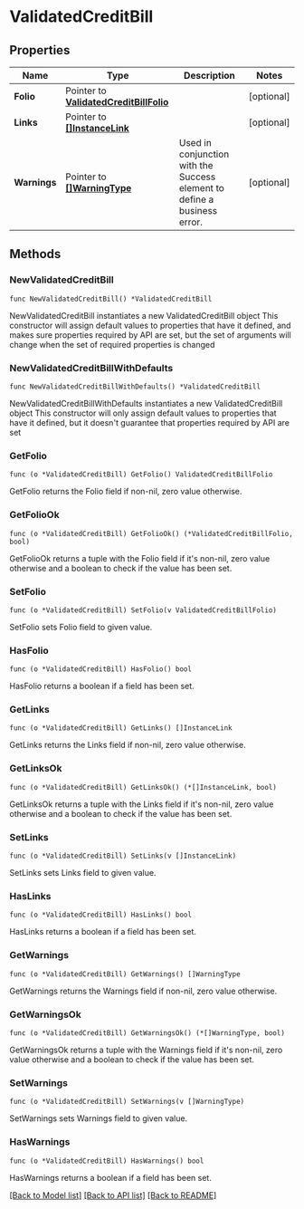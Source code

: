 # ValidatedCreditBill

## Properties

Name | Type | Description | Notes
------------ | ------------- | ------------- | -------------
**Folio** | Pointer to [**ValidatedCreditBillFolio**](ValidatedCreditBillFolio.md) |  | [optional] 
**Links** | Pointer to [**[]InstanceLink**](InstanceLink.md) |  | [optional] 
**Warnings** | Pointer to [**[]WarningType**](WarningType.md) | Used in conjunction with the Success element to define a business error. | [optional] 

## Methods

### NewValidatedCreditBill

`func NewValidatedCreditBill() *ValidatedCreditBill`

NewValidatedCreditBill instantiates a new ValidatedCreditBill object
This constructor will assign default values to properties that have it defined,
and makes sure properties required by API are set, but the set of arguments
will change when the set of required properties is changed

### NewValidatedCreditBillWithDefaults

`func NewValidatedCreditBillWithDefaults() *ValidatedCreditBill`

NewValidatedCreditBillWithDefaults instantiates a new ValidatedCreditBill object
This constructor will only assign default values to properties that have it defined,
but it doesn't guarantee that properties required by API are set

### GetFolio

`func (o *ValidatedCreditBill) GetFolio() ValidatedCreditBillFolio`

GetFolio returns the Folio field if non-nil, zero value otherwise.

### GetFolioOk

`func (o *ValidatedCreditBill) GetFolioOk() (*ValidatedCreditBillFolio, bool)`

GetFolioOk returns a tuple with the Folio field if it's non-nil, zero value otherwise
and a boolean to check if the value has been set.

### SetFolio

`func (o *ValidatedCreditBill) SetFolio(v ValidatedCreditBillFolio)`

SetFolio sets Folio field to given value.

### HasFolio

`func (o *ValidatedCreditBill) HasFolio() bool`

HasFolio returns a boolean if a field has been set.

### GetLinks

`func (o *ValidatedCreditBill) GetLinks() []InstanceLink`

GetLinks returns the Links field if non-nil, zero value otherwise.

### GetLinksOk

`func (o *ValidatedCreditBill) GetLinksOk() (*[]InstanceLink, bool)`

GetLinksOk returns a tuple with the Links field if it's non-nil, zero value otherwise
and a boolean to check if the value has been set.

### SetLinks

`func (o *ValidatedCreditBill) SetLinks(v []InstanceLink)`

SetLinks sets Links field to given value.

### HasLinks

`func (o *ValidatedCreditBill) HasLinks() bool`

HasLinks returns a boolean if a field has been set.

### GetWarnings

`func (o *ValidatedCreditBill) GetWarnings() []WarningType`

GetWarnings returns the Warnings field if non-nil, zero value otherwise.

### GetWarningsOk

`func (o *ValidatedCreditBill) GetWarningsOk() (*[]WarningType, bool)`

GetWarningsOk returns a tuple with the Warnings field if it's non-nil, zero value otherwise
and a boolean to check if the value has been set.

### SetWarnings

`func (o *ValidatedCreditBill) SetWarnings(v []WarningType)`

SetWarnings sets Warnings field to given value.

### HasWarnings

`func (o *ValidatedCreditBill) HasWarnings() bool`

HasWarnings returns a boolean if a field has been set.


[[Back to Model list]](../README.md#documentation-for-models) [[Back to API list]](../README.md#documentation-for-api-endpoints) [[Back to README]](../README.md)


